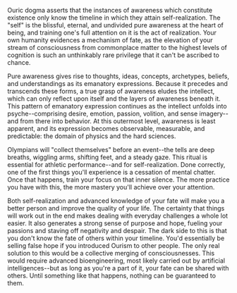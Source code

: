 Ouric dogma asserts that the instances of awareness which constitute existence only know the timeline in which they attain self-realization. The "self" is the blissful, eternal, and undivided pure awareness at the heart of being, and training one's full attention on it is the act of realization. Your own humanity evidences a mechanism of fate, as the elevation of your stream of consciousness from commonplace matter to the highest levels of cognition is such an unthinkably rare privilege that it can't be ascribed to chance.

Pure awareness gives rise to thoughts, ideas, concepts, archetypes, beliefs, and understandings as its emanatory expressions. Because it precedes and transcends these forms, a true grasp of awareness eludes the intellect, which can only reflect upon itself and the layers of awareness beneath it. This pattern of emanatory expression continues as the intellect unfolds into psyche--comprising desire, emotion, passion, volition, and sense imagery--and from there into behavior. At this outermost level, awareness is least apparent, and its expression becomes observable, measurable, and predictable: the domain of physics and the hard sciences.

Olympians will "collect themselves" before an event--the tells are deep breaths, wiggling arms, shifting feet, and a steady gaze. This ritual is essential for athletic performance--and for self-realization. Done correctly, one of the first things you'll experience is a cessation of mental chatter. Once that happens, train your focus on that inner silence. The more practice you have with this, the more mastery you'll achieve over your attention.

Both self-realization and advanced knowledge of your fate will make you a better person and improve the quality of your life. The certainty that things will work out in the end makes dealing with everyday challenges a whole lot easier. It also generates a strong sense of purpose and hope, fueling your passions and staving off negativity and despair. The dark side to this is that you don't know the fate of others within your timeline. You'd essentially be selling false hope if you introduced Ourism to other people. The only real solution to this would be a collective merging of consciousnesses. This would require advanced bioengineering, most likely carried out by artificial intelligences--but as long as you're a part of it, your fate can be shared with others. Until something like that happens, nothing can be guaranteed to them.
